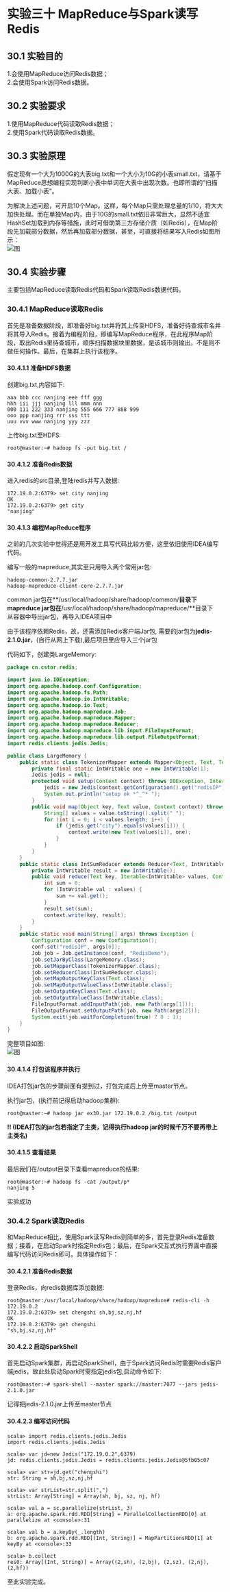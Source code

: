 ﻿# 实验三十 MapReduce与Spark读写Redis

## 30.1 实验目的  
1.会使用MapReduce访问Redis数据；  
2.会使用Spark访问Redis数据。  

## 30.2 实验要求  
1.使用MapReduce代码读取Redis数据；  
2.使用Spark代码读取Redis数据。  

## 30.3 实验原理  
假定现有一个大为1000G的大表big.txt和一个大小为10G的小表small.txt，请基于MapReduce思想编程实现判断小表中单词在大表中出现次数。也即所谓的“扫描大表、加载小表”。  

为解决上述问题，可开启10个Map。这样，每个Map只需处理总量的1/10，将大大加快处理。而在单独Map内，由于10G的small.txt依旧非常巨大，显然不适宜HashSet加载到内存等措施，此时可借助第三方存储介质（如Redis），在Map阶段先加载部分数据，然后再加载部分数据，甚至，可直接将结果写入Redis如图所示：  
![图](https://raw.githubusercontent.com/chellyk/Bigdata-experiment/master/ex30/1.png)  

## 30.4 实验步骤  
主要包括MapReduce读取Redis代码和Spark读取Redis数据代码。  

### 30.4.1 MapReduce读取Redis  
首先是准备数据阶段，即准备好big.txt并将其上传至HDFS，准备好待查城市名并将其导入Redis。接着为编程阶段，即编写MapReduce程序，在此程序Map阶段，取出Redis里待查城市，顺序扫描数据块里数据，是该城市则输出，不是则不做任何操作。最后，在集群上执行该程序。  

#### 30.4.1.1 准备HDFS数据  
创建big.txt,内容如下:  
```
aaa bbb ccc nanjing eee fff ggg
hhh iii jjj nanjing lll mmm nnn
000 111 222 333 nanjing 555 666 777 888 999
ooo ppp nanjing rrr sss ttt
uuu vvv www nanjing yyy zzz
```  

上传big.txt至HDFS:  
```
root@master:~# hadoop fs -put big.txt /
```  

#### 30.4.1.2 准备Redis数据
进入redis的src目录,登陆redis并写入数据:  
```
172.19.0.2:6379> set city nanjing
OK
172.19.0.2:6379> get city
"nanjing"
```  

#### 30.4.1.3 编程MapReduce程序  
之前的几次实验中觉得还是用开发工具写代码比较方便，这里依旧使用IDEA编写代码。  

编写一般的mapreduce,其实至只用导入两个常用jar包:  
```
hadoop-common-2.7.7.jar  
hadoop-mapreduce-client-core-2.7.7.jar
```
common jar包在**/usr/local/hadoop/share/hadoop/common/**目录下  
mapreduce jar包在**/usr/local/hadoop/share/hadoop/mapreduce/**目录下  
从容器中导出jar包，再导入IDEA项目中  

由于该程序依赖Redis，故，还需添加Redis客户端Jar包, 需要的jar包为**jedis-2.1.0.jar**，(自行从网上下载),最后项目里应导入三个jar包  

代码如下，创建类LargeMemory:  
```java
package cn.cstor.redis;

import java.io.IOException;
import org.apache.hadoop.conf.Configuration;
import org.apache.hadoop.fs.Path;
import org.apache.hadoop.io.IntWritable;
import org.apache.hadoop.io.Text;
import org.apache.hadoop.mapreduce.Job;
import org.apache.hadoop.mapreduce.Mapper;
import org.apache.hadoop.mapreduce.Reducer;
import org.apache.hadoop.mapreduce.lib.input.FileInputFormat;
import org.apache.hadoop.mapreduce.lib.output.FileOutputFormat;
import redis.clients.jedis.Jedis;

public class LargeMemory {
    public static class TokenizerMapper extends Mapper<Object, Text, Text, IntWritable> {
        private final static IntWritable one = new IntWritable(1);
        Jedis jedis = null;
        protected void setup(Context context) throws IOException, InterruptedException {
            jedis = new Jedis(context.getConfiguration().get("redisIP"));
            System.out.println("setup ok *^_^* ");
        }
        public void map(Object key, Text value, Context context) throws IOException, InterruptedException {
            String[] values = value.toString().split(" ");
            for (int i = 0; i < values.length; i++) {
                if (jedis.get("city").equals(values[i])) {
                    context.write(new Text(values[i]), one);
                }
            }
        }
    }
    public static class IntSumReducer extends Reducer<Text, IntWritable, Text, IntWritable> {
        private IntWritable result = new IntWritable();
        public void reduce(Text key, Iterable<IntWritable> values, Context context)throws IOException, InterruptedException {
            int sum = 0;
            for (IntWritable val : values) {
                sum += val.get();
            }
            result.set(sum);
            context.write(key, result);
        }
    }
    public static void main(String[] args) throws Exception {
        Configuration conf = new Configuration();
        conf.set("redisIP", args[0]);
        Job job = Job.getInstance(conf, "RedisDemo");
        job.setJarByClass(LargeMemory.class);
        job.setMapperClass(TokenizerMapper.class);
        job.setReducerClass(IntSumReducer.class);
        job.setMapOutputKeyClass(Text.class);
        job.setMapOutputValueClass(IntWritable.class);
        job.setOutputKeyClass(Text.class);
        job.setOutputValueClass(IntWritable.class);
        FileInputFormat.addInputPath(job, new Path(args[1]));
        FileOutputFormat.setOutputPath(job, new Path(args[2]));
        System.exit(job.waitForCompletion(true) ? 0 : 1);
    }
}
```

完整项目如图:  
![图](https://raw.githubusercontent.com/chellyk/Bigdata-experiment/master/ex30/Screenshot%20from%202018-08-09%2013-04-55.png)  

#### 30.4.1.4 打包该程序并执行
IDEA打包jar包的步骤前面有提到过，打包完成后上传至master节点。  

执行jar包，(执行前记得启动hadoop集群):  
```
root@master:~# hadoop jar ex30.jar 172.19.0.2 /big.txt /output
```
**!! (IDEA打包的jar包若指定了主类，记得执行hadoop jar的时候千万不要再带上主类名)**

#### 30.4.1.5 查看结果  
最后我们在/output目录下查看mapreduce的结果:  
```
root@master:~# hadoop fs -cat /output/p*
nanjing	5
```  
实验成功  

### 30.4.2 Spark读取Redis  
和MapReduce相比，使用Spark读写Redis则简单的多，首先登录Redis准备数据；接着，在启动Spark时指定Redis包；最后，在Spark交互式执行界面中直接编写代码访问Redis即可。具体操作如下：  

#### 30.4.2.1 准备Redis数据  
登录Redis，向redis数据库添加数据:  
```
root@master:/usr/local/hadoop/share/hadoop/mapreduce# redis-cli -h 172.19.0.2
172.19.0.2:6379> set chengshi sh,bj,sz,nj,hf
OK
172.19.0.2:6379> get chengshi
"sh,bj,sz,nj,hf"
```  

#### 30.4.2.2 启动SparkShell  
首先启动Spark集群，再启动SparkShell，由于Spark访问Redis时需要Redis客户端jedis，故此处启动Spark时需指定jedis包,启动命令如下: 
```
root@master:~# spark-shell --master spark://master:7077 --jars jedis-2.1.0.jar
```  
记得把jedis-2.1.0.jar上传至master节点  

#### 30.4.2.3 编写访问代码  
```
scala> import redis.clients.jedis.Jedis
import redis.clients.jedis.Jedis

scala> var jd=new Jedis("172.19.0.2",6379)
jd: redis.clients.jedis.Jedis = redis.clients.jedis.Jedis@5fb05c07

scala> var str=jd.get("chengshi")
str: String = sh,bj,sz,nj,hf

scala> var strList=str.split(",")
strList: Array[String] = Array(sh, bj, sz, nj, hf)

scala> val a = sc.parallelize(strList, 3)
a: org.apache.spark.rdd.RDD[String] = ParallelCollectionRDD[0] at parallelize at <console>:31

scala> val b = a.keyBy(_.length)
b: org.apache.spark.rdd.RDD[(Int, String)] = MapPartitionsRDD[1] at keyBy at <console>:33

scala> b.collect
res0: Array[(Int, String)] = Array((2,sh), (2,bj), (2,sz), (2,nj), (2,hf)) 
```  

至此实验完成。




